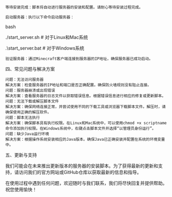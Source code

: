 
    等待安装完成：脚本将自动进行服务器的安装和配置。请耐心等待安装过程完成。

    启动服务器：执行以下命令启动服务器：

bash

./start_server.sh  # 对于Linux和Mac系统  

.\start_server.bat  # 对于Windows系统

    验证服务器：通过Minecraft客户端连接到服务器的IP地址，确保服务器已成功启动。

四、常见问题与解决方案

    问题：无法访问服务器
    解决方案：检查服务器的IP地址和端口是否正确配置。确保防火墙规则没有阻止连接。
    问题：服务器崩溃或出现错误
    解决方案：查看服务器的日志文件以获取错误信息。根据错误信息进行相应的修复或更新脚本。
    问题：无法下载或解压脚本文件
    解决方案：确保网络连接正常，并尝试使用不同的下载工具或浏览器下载脚本文件。解压时，请确保使用正确的解压软件。
    问题：脚本无法执行
    解决方案：确保脚本具有执行权限。在Linux和Mac系统中，可以使用chmod +x scriptname命令添加执行权限。在Windows系统中，右键点击脚本文件并选择“以管理员身份运行”。
    问题：缺少Java运行环境
    解决方案：根据操作系统安装相应的Java版本。确保Java已正确安装并配置在系统的环境变量中。

五、更新与支持

我们可能会在未来推出更新版本的服务器的安装脚本。为了获得最新的更新和支持，请访问我们的官方网站或GitHub仓库以获取最新的信息和指导。

在使用过程中遇到任何问题，欢迎随时与我们联系，我们将尽快回复并提供帮助。祝您使用愉快！
